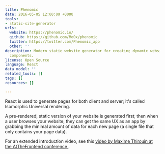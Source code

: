 ```yaml
---
title: Phenomic
date: 2016-05-05 12:00:00 +0000
tools:
- static-site-generator
urls:
  website: https://phenomic.io/
  github: https://github.com/MoOx/phenomic
  twitter: https://twitter.com/Phenomic_app
  other: ''
description: Modern static website generator for creating dynamic websites using React
  components.
license: Open Source
language: React
data_model: ''
related_tools: []
tags: []
resources: []

---
```

React is used to generate pages for both client and server; it's called Isomorphic Universal rendering.

A pre-rendered, static version of your website is generated first; then when a user browses your website, they can get the same UX as an app by grabbing the minimal amount of data for each new page (a single file that only contains your page data).

For an extended introduction video, see this [video by Maxime Thirouin at the AtTheFrontend conference ](https://www.youtube.com/watch?v=WWPkj72Nn6s).
